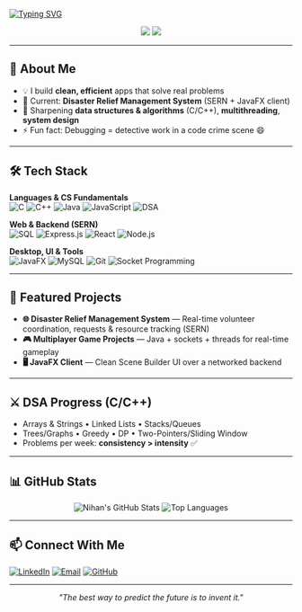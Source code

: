 <!-- Typing SVG Animation -->
[![Typing SVG](https://readme-typing-svg.demolab.com?font=Fira+Code&size=26&pause=1000&color=00BFFF&center=true&vCenter=true&width=900&lines=Hi+there%2C+I'm+Nihan+👋;Full+Stack+Developer+%7C+SERN+Stack;JavaFX+%7C+C%2FC%2B%2B+%7C+DSA;Always+Learning+and+Building+🚀)](https://git.io/typing-svg)

<p align="center">
  <img src="https://img.shields.io/badge/Focus-Systems%20%26%20Network%20Programming-00BFFF?style=flat" />
  <img src="https://komarev.com/ghpvc/?username=Nihan2609&label=Profile%20views&style=flat" />
</p>

---

## 🌟 About Me
- 💡 I build **clean, efficient** apps that solve real problems  
- 🔭 Current: **Disaster Relief Management System** (SERN + JavaFX client)  
- 🧠 Sharpening **data structures & algorithms** (C/C++), **multithreading**, **system design**  
- ⚡ Fun fact: Debugging = detective work in a code crime scene 😄

---

## 🛠 Tech Stack
**Languages & CS Fundamentals**  
![C](https://img.shields.io/badge/C-A8B9CC?style=flat&logo=c&logoColor=000)
![C++](https://img.shields.io/badge/C%2B%2B-00599C?style=flat&logo=c%2B%2B&logoColor=white)
![Java](https://img.shields.io/badge/Java-ED8B00?style=flat&logo=openjdk&logoColor=white)
![JavaScript](https://img.shields.io/badge/JavaScript-F7DF1E?style=flat&logo=javascript&logoColor=000)
![DSA](https://img.shields.io/badge/DSA-Problem%20Solving-6A5ACD?style=flat)

**Web & Backend (SERN)**  
![SQL](https://img.shields.io/badge/SQL-2F74C0?style=flat&logo=postgresql&logoColor=white)
![Express.js](https://img.shields.io/badge/Express.js-404D59?style=flat)
![React](https://img.shields.io/badge/React-20232A?style=flat&logo=react&logoColor=61DAFB)
![Node.js](https://img.shields.io/badge/Node.js-339933?style=flat&logo=node.js&logoColor=white)

**Desktop, UI & Tools**  
![JavaFX](https://img.shields.io/badge/JavaFX-FF6F00?style=flat&logo=java&logoColor=white)
![MySQL](https://img.shields.io/badge/MySQL-005C84?style=flat&logo=mysql&logoColor=white)
![Git](https://img.shields.io/badge/Git-F05032?style=flat&logo=git&logoColor=white)
![Socket Programming](https://img.shields.io/badge/Networking-Sockets-0A66C2?style=flat)

---

## 📌 Featured Projects
- **🌐 Disaster Relief Management System** — Real-time volunteer coordination, requests & resource tracking (SERN)  
- **🎮 Multiplayer Game Projects** — Java + sockets + threads for real-time gameplay  
- **🖥 JavaFX Client** — Clean Scene Builder UI over a networked backend

---

## ⚔️ DSA Progress (C/C++)
- Arrays & Strings • Linked Lists • Stacks/Queues  
- Trees/Graphs • Greedy • DP • Two-Pointers/Sliding Window  
- Problems per week: **consistency > intensity** ✅

---

## 📊 GitHub Stats
<div align="center">

![Nihan's GitHub Stats](https://github-readme-stats.vercel.app/api?username=Nihan2609&show_icons=true&theme=tokyonight&hide_border=true)
![Top Languages](https://github-readme-stats.vercel.app/api/top-langs/?username=Nihan2609&layout=compact&theme=tokyonight&hide_border=true)
  
</div>

---

## 📫 Connect With Me
[![LinkedIn](https://img.shields.io/badge/-LinkedIn-0077B5?style=flat&logo=linkedin&logoColor=white)](https://www.linkedin.com/in/al-farhan-nihan-71a9a8271/)
[![Email](https://img.shields.io/badge/-Email-D14836?style=flat&logo=gmail&logoColor=white)](mailto:alnihan196@gmail.com)
[![GitHub](https://img.shields.io/badge/-GitHub-181717?style=flat&logo=github)](https://github.com/Nihan2609)

---

<p align="center"><i>"The best way to predict the future is to invent it."</i></p>
